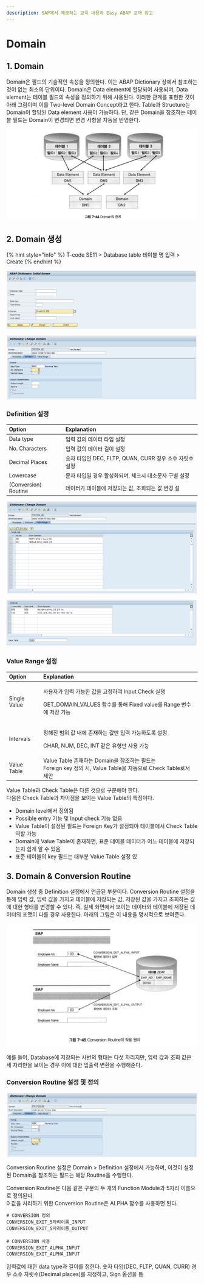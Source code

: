 ```yaml
---
description: SAP에서 제공하는 교육 내용과 Easy ABAP 교재 참고
---
```


# Domain

## 1. Domain

Domain은 필드의 기술적인 속성을 정의한다. 이는 ABAP Dictionary 상에서 참조하는 것이 없는 최소의 단위이다. Domain은 Data element에 할당되어 사용되며, Data element는 테이블 필드의 속성을 정의하기 위해 사용된다. 이러한 관계를 표현한 것이 아래 그림이며 이를 Two-level Domain Concept라고 한다. Table과 Structure는 Domain이 할당된 Data element 사용이 가능하다.  단, 같은 Domain을 참조하는 테이블 필드는 Domain이 변경되면 변경 사항을 자동을 반영한다.

![&#xCD9C;&#xCC98; Easy ABAP](../../.gitbook/assets/image%20%2816%29.png)



## 2. Domain 생성

{% hint style="info" %}
T-code SE11 &gt; Database table 테이블 명 입력 &gt; Create
{% endhint %}

![T-code SE11](../../.gitbook/assets/image%20%282%29.png)

![Domain &amp;gt; Definition](../../.gitbook/assets/image%20%285%29.png)

### Definition 설정

| Option | Explanation |
| :--- | :--- |
| Data type | 입력 값의 데이터 타입 설정 |
| No. Characters | 입력 값의 데이터 길이 설정 |
| Decimal Places | 숫자 타입인 DEC, FLTP, QUAN, CURR 경우 소수 자릿수 설정 |
| Lowercase | 문자 타입일 경우 활성화되며, 체크시 대소문자 구별 설정 |
| \(Conversion\) Routine | 데이터가 테이블에 저장되는 값, 조회되는 값 변경 설 |

![Domain &amp;gt; Value Range &amp;gt; Single Vals](../../.gitbook/assets/image%20%2812%29.png)

![Domain &amp;gt; Value Range &amp;gt; Intervals, Value Table](../../.gitbook/assets/image%20%2815%29.png)

### Value Range 설정 

<table>
  <thead>
    <tr>
      <th style="text-align:left">Option</th>
      <th style="text-align:left">Explanation</th>
    </tr>
  </thead>
  <tbody>
    <tr>
      <td style="text-align:left">Single Value</td>
      <td style="text-align:left">
        <p>&#xC0AC;&#xC6A9;&#xC790;&#xAC00; &#xC785;&#xB825; &#xAC00;&#xB2A5;&#xD55C;
          &#xAC12;&#xC744; &#xACE0;&#xC815;&#xD558;&#xC5EC; Input Check &#xC2E4;&#xD589;</p>
        <p>GET_DOMAIN_VALUES &#xD568;&#xC218;&#xB97C; &#xD1B5;&#xD574; Fixed value&#xB97C;
          Range &#xBCC0;&#xC218;&#xC5D0; &#xC800;&#xC7A5; &#xAC00;&#xB2A5;</p>
      </td>
    </tr>
    <tr>
      <td style="text-align:left">Intervals</td>
      <td style="text-align:left">
        <p>&#xC815;&#xD574;&#xC9C4; &#xBC94;&#xC704; &#xAC12; &#xB0B4;&#xC5D0; &#xC874;&#xC7AC;&#xD558;&#xB294;
          &#xAC12;&#xB9CC; &#xC785;&#xB825; &#xAC00;&#xB2A5;&#xD558;&#xB3C4;&#xB85D;
          &#xC124;&#xC815;</p>
        <p>CHAR, NUM, DEC, INT &#xAC19;&#xC740; &#xC720;&#xD615;&#xB9CC; &#xC0AC;&#xC6A9;
          &#xAC00;&#xB2A5;</p>
      </td>
    </tr>
    <tr>
      <td style="text-align:left">Value Table</td>
      <td style="text-align:left">Value Table &#xC874;&#xC7AC;&#xD558;&#xB294; Domain&#xC744; &#xCC38;&#xC870;&#xD558;&#xB294;
        &#xD544;&#xB4DC;&#xB294;
        <br />Foreign key &#xC815;&#xC758; &#xC2DC;, Value Table&#xC744; &#xC790;&#xB3D9;&#xC73C;&#xB85C;
        Check Table&#xB85C;&#xC11C; &#xC81C;&#xC548;</td>
    </tr>
  </tbody>
</table>

Value Table과 Check Table은 다른 것으로 구분해야 한다.   
다음은 Check Table과 차이점을 보이는 Value Table의 특징이다.

* Domain level에서 정의됨
* Possible entry 기능 및 Input check 기능 없음
* Value Table이 설정된 필드는 Foreign Key가 설정되야 테이블에서 Check Table 역할 가능
* Domain에 Value Table이 존재하면, 표준 테이블 데이터가 어느 테이블에 저장되는지 쉽게 알 수 있음
* 표준 테이블의 key 필드는 대부분 Value Table 설정 있



## 3. Domain & Conversion Routine

Domain 생성 중 Definition 설정에서 언급된 부분이다. Conversion Routine 설정을 통해 입력 값, 입력 값을 가지고 테이블에 저장되는 값, 저장된 값을 가지고 조회하는 값에 대한 형태를 변경할 수 있다. 즉, 실제 화면에서 보이는 데이터와 테이블에 저장된 데이터의 포맷이 다를 경우 사용한다. 아래의 그림은 이 내용을 명시적으로 보여준다. 

![&#xCD9C;&#xCC98; Easy ABAP](../../.gitbook/assets/image%20%284%29.png)

예를 들어, Database에 저장되는 사번의 형태는 다섯 자리지만, 입력 값과 조회 값은 세 자리만을 보이는 경우 이에 대한 입출력 변환을 수행해준다. 

### Conversion Routine 설정 및 정의

![Domain &amp;gt; Definition](../../.gitbook/assets/image%20%283%29.png)

Conversion Routine 설정은 Domain &gt; Definition 설정에서 가능하며, 이것이 설정된 Domain을 참조하는 필드는 해당 Routine을 수행한다. 

Conversion Routine은 다음 같은 구문의 두 개의 Function Module과 5자리 이름으로 정의된다.   
0 값을 처리하기 위한 Conversion Routine은 ALPHA 함수를 사용하면 된다.

```sql
# CONVERSION 정의
CONVERSION_EXIT_5자리이름_INPUT
CONVERSION_EXIT_5자리이름_OUTPUT

# CONVERSION 사용
CONVERSION_EXIT_ALPHA_INPUT
CONVERSION_EXIT_ALPHA_INPUT
```

입력값에 대한 data type과 길이를 정한다. 숫자 타입\(DEC, FLTP, QUAN, CURR\) 경우 소수 자릿수\(Decimal places\)를 지정하고, Sign 옵션을 통

